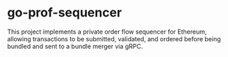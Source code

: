 # go-prof-sequencer
This project implements a private order flow sequencer for Ethereum, allowing transactions to be submitted, validated, and ordered before being bundled and sent to a bundle merger via gRPC.